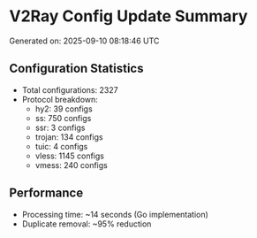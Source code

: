 # V2Ray Config Update Summary
Generated on: 2025-09-10 08:18:46 UTC

## Configuration Statistics
- Total configurations: 2327
- Protocol breakdown:
  - hy2: 39 configs
  - ss: 750 configs
  - ssr: 3 configs
  - trojan: 134 configs
  - tuic: 4 configs
  - vless: 1145 configs
  - vmess: 240 configs

## Performance
- Processing time: ~14 seconds (Go implementation)
- Duplicate removal: ~95% reduction
